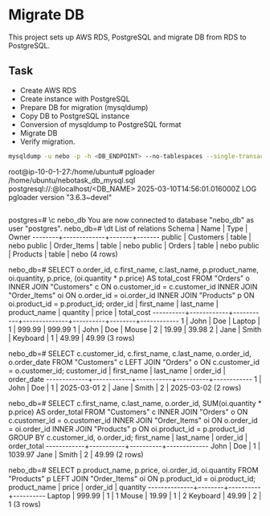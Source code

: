 # Migrate DB

This project sets up AWS RDS, PostgreSQL and migrate DB from RDS to PostgreSQL.

## Task

- Create AWS RDS
- Create instance with PostgreSQL
- Prepare DB for migration (mysqldump)
- Copy DB to PostgreSQL instance
- Conversion of mysqldump to PostgreSQL format
- Migrate DB
- Verify migration.

```bash
mysqldump -u nebo -p -h <DB_ENDPOINT> --no-tablespaces --single-transaction --set-gtid-purged=OFF --column-statistics=0 --compatible=ansi nebotask > nebotask_db_mysql.sql

```

root@ip-10-0-1-27:/home/ubuntu# pgloader /home/ubuntu/nebotask_db_mysql.sql postgresql://<USER>:<PASSWORD>@localhost/<DB_NAME>
2025-03-10T14:56:01.016000Z LOG pgloader version "3.6.3~devel"
```
```
postgres=# \c nebo_db
You are now connected to database "nebo_db" as user "postgres".
nebo_db=# \dt
          List of relations
 Schema |    Name     | Type  | Owner 
--------+-------------+-------+-------
 public | Customers   | table | nebo
 public | Order_Items | table | nebo
 public | Orders      | table | nebo
 public | Products    | table | nebo
(4 rows)

nebo_db=# SELECT 
    o.order_id,
    c.first_name,
    c.last_name,
    p.product_name,
    oi.quantity,
    p.price,
    (oi.quantity * p.price) AS total_cost
FROM "Orders" o
INNER JOIN "Customers" c ON o.customer_id = c.customer_id
INNER JOIN "Order_Items" oi ON o.order_id = oi.order_id
INNER JOIN "Products" p ON oi.product_id = p.product_id;
 order_id | first_name | last_name | product_name | quantity | price  | total_cost 
----------+------------+-----------+--------------+----------+--------+------------
        1 | John       | Doe       | Laptop       |        1 | 999.99 |     999.99
        1 | John       | Doe       | Mouse        |        2 |  19.99 |      39.98
        2 | Jane       | Smith     | Keyboard     |        1 |  49.99 |      49.99
(3 rows)

nebo_db=# SELECT 
    c.customer_id,
    c.first_name,
    c.last_name,
    o.order_id,
    o.order_date
FROM "Customers" c
LEFT JOIN "Orders" o ON c.customer_id = o.customer_id;
 customer_id | first_name | last_name | order_id | order_date 
-------------+------------+-----------+----------+------------
           1 | John       | Doe       |        1 | 2025-03-01
           2 | Jane       | Smith     |        2 | 2025-03-02
(2 rows)

nebo_db=# SELECT 
    c.first_name,
    c.last_name,
    o.order_id,
    SUM(oi.quantity * p.price) AS order_total
FROM "Customers" c
INNER JOIN "Orders" o ON c.customer_id = o.customer_id
INNER JOIN "Order_Items" oi ON o.order_id = oi.order_id
INNER JOIN "Products" p ON oi.product_id = p.product_id
GROUP BY c.customer_id, o.order_id;
 first_name | last_name | order_id | order_total 
------------+-----------+----------+-------------
 John       | Doe       |        1 |     1039.97
 Jane       | Smith     |        2 |       49.99
(2 rows)

nebo_db=# SELECT 
    p.product_name,
    p.price,
    oi.order_id,
    oi.quantity
FROM "Products" p
LEFT JOIN "Order_Items" oi ON p.product_id = oi.product_id;
 product_name | price  | order_id | quantity 
--------------+--------+----------+----------
 Laptop       | 999.99 |        1 |        1
 Mouse        |  19.99 |        1 |        2
 Keyboard     |  49.99 |        2 |        1
(3 rows)
```